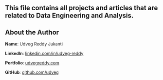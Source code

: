 ## This file contains all projects and articles that are related to Data Engineering and Analysis. 

## About the Author

**Name**: Udveg Reddy Jukanti

**LinkedIn**: [linkedin.com/in/udveg-reddy](https://www.linkedin.com/in/udveg-reddy)

**Portfolio**: [udvegreddy.com](https://www.udvegreddy.com)

**GitHub**: [github.com/udveg](https://github.com/udveg)
